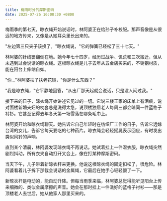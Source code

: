 ```yaml
---
title: 梅雨时分的摩斯密码
date: 2025-07-26 16:00:30 +0800
---
```


梅雨季的第七天，晾衣绳开始说话时，林阿婆正在给孙子补校服。那声音像是从很远的地方传来，又像是从她耳朵里长出来的。

"左边第三只夹子该换了，"晾衣绳说，"它的弹簧已经松了三十七天。"

林阿婆的针线篓翻倒在地。她今年七十四岁，经历过战争、饥荒和三次搬迁，但从未遇到过会说话的晾衣绳。这根晾衣绳是儿子去年从五金店买来的，不锈钢材质，能在阳台上伸缩自如。

"你..."林阿婆扶了扶老花镜，"你是什么东西？"

"我是晾衣绳，"它平静地回答，"从出厂那天起就会说话，只是没人问过我。"

接下来的日子，晾衣绳开始讲述它见过的一切。它说三楼王家的床单上有泪痕，说对面楼新婚夫妇的枕套总是洗得太急，说顶楼独居老人每周三都会晾同一件蓝格子衬衫。它甚至记得去年冬天第一场雪落在哪条毛巾上。

林阿婆开始和晾衣绳聊天。她告诉它自己年轻时在纺织厂工作的日子，告诉它远嫁台湾的女儿，告诉它每天要吃的七种药片。晾衣绳会轻轻摇晃表示回应，有时发出类似风铃的声响。

直到某个清晨，林阿婆发现晾衣绳不再说话。她试着挂上一件湿衣服，晾衣绳突然剧烈抖动，所有衣夹自动打开又合上，像在打某种摩斯密码。

当天下午，儿子带着新晾衣杆来更换。他说这根晾衣绳的固定扣松了，很危险。林阿婆看着儿子拆下那截会说话的金属绳，它最后在她手心轻轻颤了一下。

新晾衣杆是电动的，能自动升降。但每当雨季来临，林阿婆总觉得能听见阳台上传来细微的、类似金属摩擦的声音。她会在那时挂上一件洗好的蓝格子衬衫——那是顶楼老人去世后，她从他家人那里买来的。
